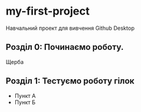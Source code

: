 # my-first-project
Навчальний проект для вивчення Github Desktop
## Розділ 0: Починаємо роботу.
Щерба

## Розділ 1: Тестуємо роботу гілок 
*   Пункт А
*   Пункт Б